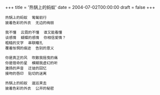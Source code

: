 +++
title = '热锅上的蚂蚁'
date = 2004-07-02T00:00:00
draft = false
+++

```text
热锅上的蚂蚁  匍匐前行
披着色彩的外衣  无边的绚丽

我不懂  云霓的不懂  谁又能看懂
谈感情  蝴蝶的感情  你相信爱情？
粗糙的文字  串联瞳孔
覆着怅惘的痕迹  告别的意义

你是真正的风  吹散我摇曳的痛
你是宿命的星  模糊我虚幻的听
激扬的声音  迁徙的回忆
接吻的唇印  贴切的迷离

热锅上的蚂蚁  逡巡来去
披着色彩的外衣  公开的秘密
```
